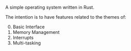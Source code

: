 A simple operating system written in Rust.

The intention is to have features related to the themes of:

0. Basic Interface
1. Memory Management
2. Interrupts
3. Multi-tasking